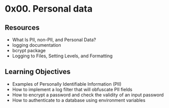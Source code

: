 # 0x00. Personal data

## Resources
+ What Is PII, non-PII, and Personal Data?
+ logging documentation
+ bcrypt package
+ Logging to Files, Setting Levels, and Formatting

## Learning Objectives
+ Examples of Personally Identifiable Information (PII)
+ How to implement a log filter that will obfuscate PII fields
+ How to encrypt a password and check the validity of an input password
+ How to authenticate to a database using environment variables
